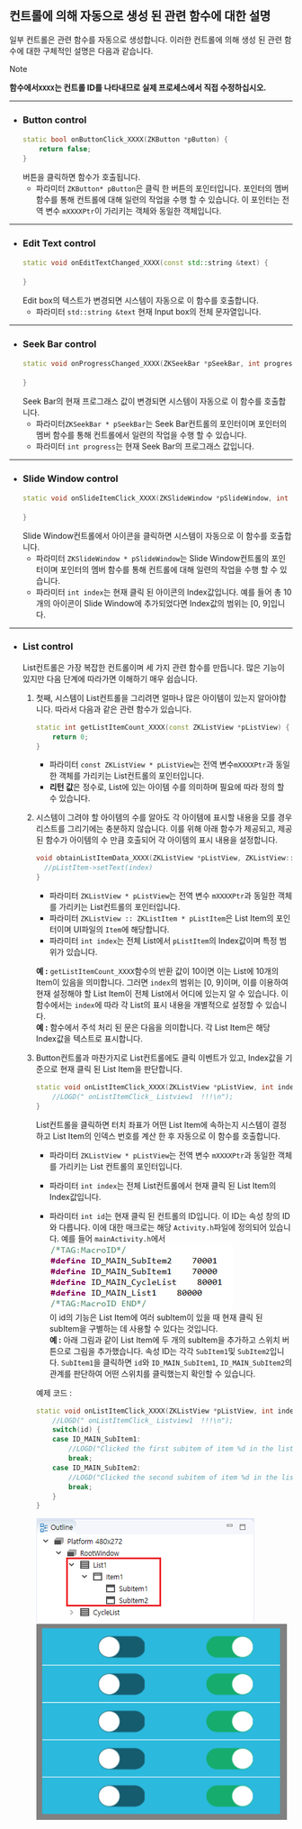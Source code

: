 ## <span id = "relation_function">컨트롤에 의해 자동으로 생성 된 관련 함수에 대한 설명</span>
일부 컨트롤은 관련 함수를 자동으로 생성합니다. 이러한 컨트롤에 의해 생성 된 관련 함수에 대한 구체적인 설명은 다음과 같습니다. 

> [!Note]
> **함수에서`XXXX`는 컨트롤 ID를 나타내므로 실제 프로세스에서 직접 수정하십시오.**

---
* ### Button control
  ```c++
  static bool onButtonClick_XXXX(ZKButton *pButton) {
      return false;
  }
  ```
  버튼을 클릭하면 함수가 호출됩니다.
  * 파라미터 `ZKButton* pButton`은 클릭 한 버튼의 포인터입니다. 포인터의 멤버 함수를 통해 컨트롤에 대해 일련의 작업을 수행 할 수 있습니다. 이 포인터는 전역 변수 `mXXXXPtr`이 가리키는 객체와 동일한 객체입니다.

---

* ### Edit Text control
  ```c++
  static void onEditTextChanged_XXXX(const std::string &text) {
    
  }
  ```  
  Edit box의 텍스트가 변경되면 시스템이 자동으로 이 함수를 호출합니다.  
  * 파라미터 `std::string &text` 현재 Input box의 전체 문자열입니다.

---

* ### Seek Bar control
  ```c++
  static void onProgressChanged_XXXX(ZKSeekBar *pSeekBar, int progress) {
  
  }
  ```
  Seek Bar의 현재 프로그래스 값이 변경되면 시스템이 자동으로 이 함수를 호출합니다.  
  * 파라미터`ZKSeekBar * pSeekBar`는 Seek Bar컨트롤의 포인터이며 포인터의 멤버 함수를 통해 컨트롤에서 일련의 작업을 수행 할 수 있습니다.
  * 파라미터 `int progress`는 현재 Seek Bar의 프로그래스 값입니다.

---

* ### <span id = "slidewindow"> Slide Window control</span>
  ```c++
  static void onSlideItemClick_XXXX(ZKSlideWindow *pSlideWindow, int index) {
    
  }
  ```
  Slide Window컨트롤에서 아이콘을 클릭하면 시스템이 자동으로 이 함수를 호출합니다.
  * 파라미터 `ZKSlideWindow * pSlideWindow`는 Slide Window컨트롤의 포인터이며 포인터의 멤버 함수를 통해 컨트롤에 대해 일련의 작업을 수행 할 수 있습니다.
  * 파라미터 `int index`는 현재 클릭 된 아이콘의 Index값입니다. 예를 들어 총 10개의 아이콘이 Slide Window에 추가되었다면 Index값의 범위는 [0, 9]입니다.

---

* ### <span id = "list">List control</span>
  List컨트롤은 가장 복잡한 컨트롤이며 세 가지 관련 함수를 만듭니다. 많은 기능이 있지만 다음 단계에 따라가면 이해하기 매우 쉽습니다.    
  1. 첫째, 시스템이 List컨트롤을 그리려면 얼마나 많은 아이템이 있는지 알아야합니다. 따라서 다음과 같은 관련 함수가 있습니다.   
      ```c++
      static int getListItemCount_XXXX(const ZKListView *pListView) {
          return 0;
      }
      ```   
     * 파라미터 `const ZKListView * pListView`는 전역 변수`mXXXXPtr`과 동일한 객체를 가리키는 List컨트롤의 포인터입니다.
     * **리턴 값**은 정수로, List에 있는 아이템 수를 의미하며 필요에 따라 정의 할 수 있습니다.
    
  2. 시스템이 그려야 할 아이템의 수를 알아도 각 아이템에 표시할 내용을 모를 경우 리스트를 그리기에는 충분하지 않습니다. 이를 위해 아래 함수가 제공되고, 제공된 함수가 아이템의 수 만큼 호출되어 각 아이템의 표시 내용을 설정합니다.
      ```c++
      void obtainListItemData_XXXX(ZKListView *pListView, ZKListView::ZKListItem *pListItem, int index) {
        //pListItem->setText(index)
      }
      ```
      * 파라미터 `ZKListView * pListView`는 전역 변수 `mXXXXPtr`과 동일한 객체를 가리키는 List컨트롤의 포인터입니다.
      * 파라미터 `ZKListView :: ZKListItem * pListItem`은 List Item의 포인터이며 UI파일의 `Item`에 해당합니다.
      * 파라미터 `int index`는 전체 List에서 `pListItem`의 Index값이며 특정 범위가 있습니다.   
  
      **예 :** `getListItemCount_XXXX`함수의 반환 값이 10이면 이는 List에 10개의 Item이 있음을 의미합니다. 그러면 `index`의 범위는 [0, 9]이며, 이를 이용하여 현재 설정해야 할 List Item이 전체 List에서 어디에 있는지 알 수 있습니다.
      이 함수에서는 `index`에 따라 각 List의 표시 내용을 개별적으로 설정할 수 있습니다.   
      **예 :** 함수에서 주석 처리 된 문은 다음을 의미합니다. 각 List Item은 해당 Index값을 텍스트로 표시합니다.

  3. Button컨트롤과 마찬가지로 List컨트롤에도 클릭 이벤트가 있고, Index값을 기준으로 현재 클릭 된 List Item을 판단합니다.
      ```c++
      static void onListItemClick_XXXX(ZKListView *pListView, int index, int id) {
          //LOGD(" onListItemClick_ Listview1  !!!\n");
      }
      ```
      List컨트롤을 클릭하면 터치 좌표가 어떤 List Item에 속하는지 시스템이 결정하고 List Item의 인덱스 번호를 계산 한 후 자동으로 이 함수를 호출합니다.

     * 파라미터 `ZKListView * pListView`는 전역 변수 `mXXXXPtr`과 동일한 객체를 가리키는 List 컨트롤의 포인터입니다.
     * 파라미터 `int index`는 전체 List컨트롤에서 현재 클릭 된 List Item의 Index값입니다.

     * 파라미터 `int id`는 현재 클릭 된 컨트롤의 ID입니다. 이 ID는 속성 창의 ID와 다릅니다. 이에 대한 매크로는 해당 `Activity.h`파일에 정의되어 있습니다. 예를 들어 `mainActivity.h`에서
      ![](assets/ID-Macro1.png)   
      이 id의 기능은 List Item에 여러 subItem이 있을 때 현재 클릭 된 subItem을 구별하는 데 사용할 수 있다는 것입니다.   
      **예 :** 아래 그림과 같이 List Item에 두 개의 subItem을 추가하고 스위치 버튼으로 그림을 추가했습니다. 속성 ID는 각각 `SubItem1`및  `SubItem2`입니다. `SubItem1`을 클릭하면 `id`와 `ID_MAIN_SubItem1`, `ID_MAIN_SubItem2`의 관계를 판단하여 어떤 스위치를 클릭했는지 확인할 수 있습니다.

      예제 코드 :
      ```c++
      static void onListItemClick_XXXX(ZKListView *pListView, int index, int id) {
          //LOGD(" onListItemClick_ Listview1  !!!\n");
          switch(id) {
          case ID_MAIN_SubItem1:
              //LOGD("Clicked the first subitem of item %d in the list", index);
              break;
          case ID_MAIN_SubItem2:
              //LOGD("Clicked the second subitem of item %d in the list", index);
              break;
          }
      }
      ```
      ![](assets/ListView-tree.png)   
      ![](assets/ListView-subitem.png)  
